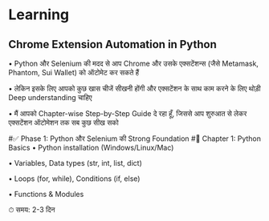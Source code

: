 # Learning 
## Chrome Extension Automation in Python

• Python और Selenium की मदद से आप Chrome और उसके एक्सटेंशन्स (जैसे Metamask, Phantom, Sui Wallet) को ऑटोमेट कर सकते हैं 

• लेकिन इसके लिए आपको कुछ खास चीजें सीखनी होंगी और एक्सटेंशन के साथ काम करने के लिए थोड़ी Deep understanding चाहिए

• मैं आपको Chapter-wise Step-by-Step Guide दे रहा हूँ, जिससे आप शुरुआत से लेकर एक्सटेंशन ऑटोमेशन तक सब कुछ सीख सको 

#✅ Phase 1: Python और Selenium की Strong Foundation
#📘 Chapter 1: Python Basics
• Python installation (Windows/Linux/Mac)

• Variables, Data types (str, int, list, dict)
 
• Loops (for, while), Conditions (if, else)

• Functions & Modules

 ⏱ समय: 2-3 दिन

